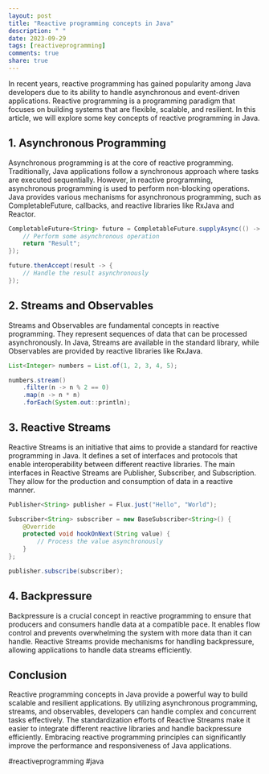 ```yaml
---
layout: post
title: "Reactive programming concepts in Java"
description: " "
date: 2023-09-29
tags: [reactiveprogramming]
comments: true
share: true
---
```


In recent years, reactive programming has gained popularity among Java developers due to its ability to handle asynchronous and event-driven applications. Reactive programming is a programming paradigm that focuses on building systems that are flexible, scalable, and resilient. In this article, we will explore some key concepts of reactive programming in Java.

## 1. Asynchronous Programming

Asynchronous programming is at the core of reactive programming. Traditionally, Java applications follow a synchronous approach where tasks are executed sequentially. However, in reactive programming, asynchronous programming is used to perform non-blocking operations. Java provides various mechanisms for asynchronous programming, such as CompletableFuture, callbacks, and reactive libraries like RxJava and Reactor.

```java
CompletableFuture<String> future = CompletableFuture.supplyAsync(() -> {
    // Perform some asynchronous operation
    return "Result";
});

future.thenAccept(result -> {
    // Handle the result asynchronously
});
```

## 2. Streams and Observables

Streams and Observables are fundamental concepts in reactive programming. They represent sequences of data that can be processed asynchronously. In Java, Streams are available in the standard library, while Observables are provided by reactive libraries like RxJava.

```java
List<Integer> numbers = List.of(1, 2, 3, 4, 5);

numbers.stream()
    .filter(n -> n % 2 == 0)
    .map(n -> n * n)
    .forEach(System.out::println);
```

## 3. Reactive Streams

Reactive Streams is an initiative that aims to provide a standard for reactive programming in Java. It defines a set of interfaces and protocols that enable interoperability between different reactive libraries. The main interfaces in Reactive Streams are Publisher, Subscriber, and Subscription. They allow for the production and consumption of data in a reactive manner.

```java
Publisher<String> publisher = Flux.just("Hello", "World");

Subscriber<String> subscriber = new BaseSubscriber<String>() {
    @Override
    protected void hookOnNext(String value) {
        // Process the value asynchronously
    }
};

publisher.subscribe(subscriber);
```

## 4. Backpressure

Backpressure is a crucial concept in reactive programming to ensure that producers and consumers handle data at a compatible pace. It enables flow control and prevents overwhelming the system with more data than it can handle. Reactive Streams provide mechanisms for handling backpressure, allowing applications to handle data streams efficiently.

## Conclusion

Reactive programming concepts in Java provide a powerful way to build scalable and resilient applications. By utilizing asynchronous programming, streams, and observables, developers can handle complex and concurrent tasks effectively. The standardization efforts of Reactive Streams make it easier to integrate different reactive libraries and handle backpressure efficiently. Embracing reactive programming principles can significantly improve the performance and responsiveness of Java applications.

#reactiveprogramming #java